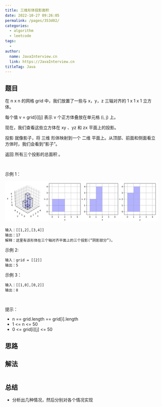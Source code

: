 ```yaml
---
title: 三维形体投影面积
date: 2022-10-27 09:26:05
permalink: /pages/353d02/
categories:
  - algorithm
  - leetcode
tags:
  - 
author: 
  name: JavaInterview.cn
  link: https://JavaInterview.cn
titleTag: Java
---
```



## 题目

在 n x n 的网格 grid 中，我们放置了一些与 x，y，z 三轴对齐的 1 x 1 x 1 立方体。

每个值 v = grid[i][j] 表示 v 个正方体叠放在单元格 (i, j) 上。

现在，我们查看这些立方体在 xy 、yz 和 zx 平面上的投影。

投影 就像影子，将 三维 形体映射到一个 二维 平面上。从顶部、前面和侧面看立方体时，我们会看到“影子”。

返回 所有三个投影的总面积 。

 

示例 1：

![](/media/pictures/leetcode/shadow.png)


    输入：[[1,2],[3,4]]
    输出：17
    解释：这里有该形体在三个轴对齐平面上的三个投影(“阴影部分”)。
示例 2:

    输入：grid = [[2]]
    输出：5
示例 3：

    输入：[[1,0],[0,2]]
    输出：8
 

提示：

- n == grid.length == grid[i].length
- 1 <= n <= 50
- 0 <= grid[i][j] <= 50



## 思路



## 解法
```java


```

## 总结

- 分析出几种情况，然后分别对各个情况实现 
